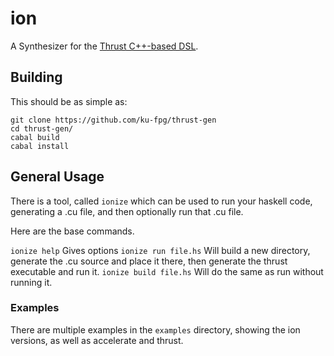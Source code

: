 # ion 
A Synthesizer for the [Thrust C++-based DSL](https://developer.nvidia.com/Thrust).

## Building

This should be as simple as:

```
git clone https://github.com/ku-fpg/thrust-gen
cd thrust-gen/
cabal build
cabal install
```

## General Usage
There is a tool, called ```ionize``` which can be used to 
run your haskell code, generating a .cu file, and then optionally
run that .cu file.

Here are the base commands.

```ionize help``` Gives options
```ionize run file.hs``` Will build a new directory, generate the .cu source
and place it there, then generate the thrust executable and run it.
```ionize build file.hs``` Will do the same as run without running it.

### Examples
There are multiple examples in the ```examples``` directory, showing
the ion versions, as well as accelerate and thrust.
